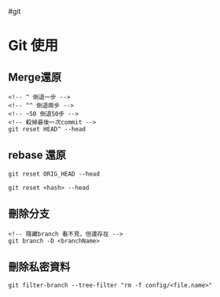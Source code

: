 #git
# Git 使用
## Merge還原
```git
<!-- ^ 倒退一步 -->
<!-- ^^ 倒退兩步 -->
<!-- ~50 倒退50步 -->
<!-- 殺掉最後一次commit -->
git reset HEAD^ --head
```
## rebase 還原
```git
git reset ORIG_HEAD --head
```
```git
git reset <hash> --head
```
## 刪除分支
```git
<!-- 隱藏branch 看不見，但還存在 -->
git branch -D <branchName>
```
## 刪除私密資料
```git
git filter-branch --tree-filter "rm -f config/<file.name>"
```